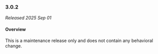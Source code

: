 ### 3.0.2

_Released 2025 Sep 01_

#### Overview

This is a maintenance release only and does not contain any behavioral change.